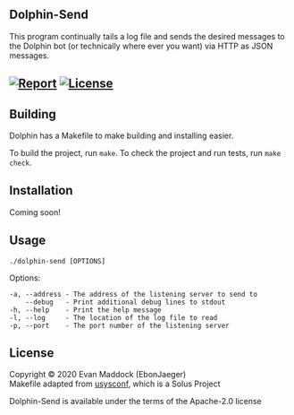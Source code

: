 ## Dolphin-Send

This program continually tails a log file and sends the desired messages to the Dolphin bot (or technically where ever you want) via HTTP as JSON messages.

## [![Report](https://goreportcard.com/badge/github.com/EbonJaeger/dolphin-send)](https://goreportcard.com/report/github.com/EbonJaeger/dolphin-send) [![License](https://img.shields.io/badge/License-Apache%202.0-blue.svg)](https://opensource.org/licenses/Apache-2.0)

## Building

Dolphin has a Makefile to make building and installing easier.

To build the project, run `make`. To check the project and run tests, run `make check`.

## Installation

Coming soon!

## Usage

```
./dolphin-send [OPTIONS]
```

Options:

```
-a, --address - The address of the listening server to send to
    --debug   - Print additional debug lines to stdout
-h, --help    - Print the help message
-l, --log     - The location of the log file to read
-p, --port    - The port number of the listening server
```

## License

Copyright © 2020 Evan Maddock (EbonJaeger)  
Makefile adapted from [usysconf](https://github.com/getsolus/usysconf), which is a Solus Project

Dolphin-Send is available under the terms of the Apache-2.0 license
